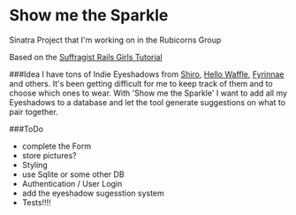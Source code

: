 # Show me the Sparkle
Sinatra Project that I'm working on in the Rubicorns Group

Based on the [Suffragist Rails Girls Tutorial](http://guides.railsgirls.com/sinatra-app/)

###Idea
I have tons of Indie Eyeshadows from [Shiro](http://shirocosmetics.com/), [Hello Waffle](http://hellowafflecosmetics.com/), [Fyrinnae](http://fyrinnae.com/) and others.
It's been getting difficult for me to keep track of them and to choose which ones to wear.
With 'Show me the Sparkle' I want to add all my Eyeshadows to a database and let the tool generate suggestions on what to pair together.

###ToDo
* complete the Form
* store pictures?
* Styling
* use Sqlite or some other DB
* Authentication / User Login
* add the eyeshadow sugesstion system
* Tests!!!!
